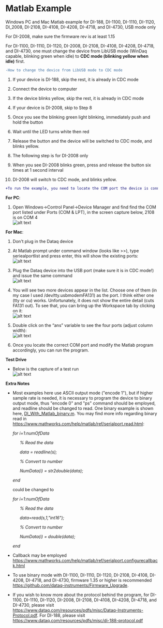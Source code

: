 # Matlab Example
 Windows PC and Mac Matlab example for DI-188, DI-1100, DI-1110, DI-1120, DI_2008, DI-2108, DI-4108, DI-4208, DI-4718, and DI-4730, USB mode only

 For DI-2008, make sure the firmware rev is at least 1.15

 For DI-1100, DI-1110, DI-1120, DI-2008, DI-2108, DI-4108, DI-4208, DI-4718, and DI-4730, one must change the device from LibUSB mode (WinDaq capable, blinking green when idle) to **CDC mode (blinking yellow when idle)** first. 
 
 ```diff
-How to change the device from LibUSB mode to CDC mode
 ```
 
 1. If your device is DI-188, skip the rest, it is already in CDC mode

 2. Connect the device to computer

 3. If the device blinks yellow, skip the rest, it is already in CDC mode
 
 4. If your device is DI-2008, skip to Step 8
 
 5. Once you see the blinking green light blinking, immediately push and hold the button
 
 6. Wait until the LED turns white then red
 
 7. Release the button and the device will be switched to CDC mode, and blinks yellow. 
 
 8. The following step is for DI-2008 only
 
 9. When you see DI-2008 blinks green, press and release the button six times at 1 second interval
 
 10. DI-2008 will switch to CDC mode, and blinks yellow. 

```diff
+To run the example, you need to locate the COM port the device is connected to. For USB device, the baudrate is not important
```
 
 **For PC**:
 
 1) Open Windows->Control Panel->Device Manager and find find the COM port listed under Ports (COM & LPT), in the screen capture below, 2108 is on COM 4 <br/> 
![alt text](https://www.dataq.com/resources/repository/matlab_devicemanager.png)

**For Mac**:
 
 1. Don't plug in the Dataq device
 
 2. At  Matlab prompt under command window (looks like >>), type seriealportlist and press enter, this will show the existing ports: <br/> 
![alt text](https://www.dataq.com/resources/repository/matlab_image001.png)

 3. Plug the Dataq device into the USB port (make sure it is in CDC mode!) and issue the same command <br/> 
 ![alt text](https://www.dataq.com/resources/repository/matlab_image002.png)
 
 4. You will see two more devices appear in the list.  Choose one of them (in my case I used /dev/tty.usbmodemFA131) as the port.  I think either one (tty or cu) works.  Unfortunately, it does not show the entire detail (cuts FA131 out).  To see that, you can bring up the Workspace tab by clicking on it: <br/> 
 ![alt text](https://www.dataq.com/resources/repository/matlab_image003.png)
 
 5) Double click on the “ans” variable to see the four ports (adjust column width):<br/> 
 ![alt text](https://www.dataq.com/resources/repository/matlab_image005.png)
 
 6) Once you locate the correct COM port and modify the Matlab program accordingly, you can run the program. 
 
 **Test Drive**
 
  - Below is the capture of a test run <br/> 
  ![alt text](https://www.dataq.com/resources/repository/matlab_matlaboutput.png)
  
 
 **Extra Notes**
  
 - Most examples here use ASCII output mode ("encode 1"), but if higher sample rate is needed, it is necessary to program the device to binary output mode, thus "encode 0" and "ps" command should be employed, and readline should be changed to read. One binary example is shown here, [DI_With_Matlab_binary.m](https://github.com/dataq-instruments/Matlab-Example/blob/master/DI_With_Matlab_binary.m). You may find more info regarding binary read in https://www.mathworks.com/help/matlab/ref/serialport.read.html:
 
 _&nbsp;&nbsp;&nbsp;&nbsp;&nbsp;&nbsp;for i=1:numOfData_
 
 _&nbsp;&nbsp;&nbsp;&nbsp;&nbsp;&nbsp;&nbsp;&nbsp;&nbsp;&nbsp;&nbsp;&nbsp;% Read the data_
    
 _&nbsp;&nbsp;&nbsp;&nbsp;&nbsp;&nbsp;&nbsp;&nbsp;&nbsp;&nbsp;&nbsp;&nbsp;data = readline(s);_
    
 _&nbsp;&nbsp;&nbsp;&nbsp;&nbsp;&nbsp;&nbsp;&nbsp;&nbsp;&nbsp;&nbsp;&nbsp;% Convert to number_
    
 _&nbsp;&nbsp;&nbsp;&nbsp;&nbsp;&nbsp;&nbsp;&nbsp;&nbsp;&nbsp;&nbsp;&nbsp;NumData(i) = str2double(data);_
    
_&nbsp;&nbsp;&nbsp;&nbsp;&nbsp;&nbsp;end_

&nbsp;&nbsp;&nbsp;&nbsp;&nbsp;&nbsp;could be changed to 

_&nbsp;&nbsp;&nbsp;&nbsp;&nbsp;&nbsp;for i=1:numOfData_

_&nbsp;&nbsp;&nbsp;&nbsp;&nbsp;&nbsp;&nbsp;&nbsp;&nbsp;&nbsp;&nbsp;&nbsp;% Read the data_
    
_&nbsp;&nbsp;&nbsp;&nbsp;&nbsp;&nbsp;&nbsp;&nbsp;&nbsp;&nbsp;&nbsp;&nbsp;data=read(s,1,"int16");_
    
_&nbsp;&nbsp;&nbsp;&nbsp;&nbsp;&nbsp;&nbsp;&nbsp;&nbsp;&nbsp;&nbsp;&nbsp;% Convert to number_
    
_&nbsp;&nbsp;&nbsp;&nbsp;&nbsp;&nbsp;&nbsp;&nbsp;&nbsp;&nbsp;&nbsp;&nbsp;NumData(i) = double(data);_
    
_&nbsp;&nbsp;&nbsp;&nbsp;&nbsp;&nbsp;end_
 
- Callback may be employed https://www.mathworks.com/help/matlab/ref/serialport.configurecallback.html
 
- To use binary mode with DI-1100, DI-1110, DI-1120, DI-2108, DI-4108, DI-4208, DI-4718, and DI-4730, firmware 1.35 or higher is recommended https://github.com/dataq-instruments/Firmware_Upgrade. 
 
- If you wish to know more about the protocol behind the program, for DI-1100, DI-1110, DI-1120, DI-2008, DI-2108, DI-4108, DI-4208, DI-4718, and DI-4730, please visit https://www.dataq.com/resources/pdfs/misc/Dataq-Instruments-Protocol.pdf. For DI-188, please visit https://www.dataq.com/resources/pdfs/misc/di-188-protocol.pdf
 
 
